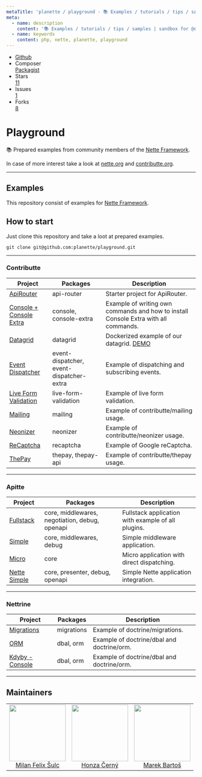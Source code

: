```yaml
---
metaTitle: 'planette / playground - 📚 Examples / tutorials / tips / samples | sandbox for @contributte'
meta:
  - name: description
    content: '📚 Examples / tutorials / tips / samples | sandbox for @contributte'
  - name: keywords
    content: php, nette, planette, playground
---
```


<ul class="gbuttons mb-2">
  <li>
    <div class="button-group">
      <div class="button-label">
        <a href="https://github.com/planette/playground">Github</a>
      </div>
    </div>
  </li>
  <li>
    <div class="button-group">
      <div class="button-label">Composer</div>
      <div class="button-value">
        <a href="https://packagist.org/packages/planette/playground">Packagist</a>
      </div>
    </div>
  </li>
  <li>
    <div class="button-group">
      <div class="button-label">Stars</div>
      <div class="button-value">
        <a href="https://github.com/planette/playground">11</a>
      </div>
    </div>
  </li>
  <li>
    <div class="button-group">
      <div class="button-label">Issues</div>
      <div class="button-value">
        <a href="https://github.com/planette/playground">1</a>
      </div>
    </div>
  </li>
  <li>
    <div class="button-group">
      <div class="button-label">Forks</div>
      <div class="button-value">
        <a href="https://github.com/planette/playground">8</a>
      </div>
    </div>
  </li>
</ul>

# Playground

:books: Prepared examples from community members of the [Nette Framework](https://nette.org).

In case of more interest take a look at [nette.org](https://nette.org) and [contributte.org](https://contributte.org).

-----

## Examples

This repository consist of examples for [Nette Framework](https://nette.org).

## How to start

Just clone this repository and take a loot at prepared examples.

```
git clone git@github.com:planette/playground.git
```

---

### Contributte

| Project | Packages | Description |
|---------|----------|-------------|
| [ApiRouter](https://github.com/contributte/playground/tree/master/contributte-api-router) | api-router | Starter project for ApiRouter. |
| [Console + Console Extra](https://github.com/contributte/playground/tree/master/contributte-console) | console, console-extra | Example of writing own commands and how to install Console Extra with all commands. |
| [Datagrid](https://github.com/contributte/playground/tree/master/contributte-datagrid) | datagrid | Dockerized example of our datagrid. [DEMO](https://examples.planette.io/contributte/datagrid/) |
| [Event Dispatcher](https://github.com/contributte/playground/tree/master/contributte-event-dispatcher) | event-dispatcher, event-dispatcher-extra | Example of dispatching and subscribing events. |
| [Live Form Validation](https://github.com/contributte/playground/tree/master/contributte-live-form-validation) | live-form-validation | Example of live form validation. |
| [Mailing](https://github.com/contributte/playground/tree/master/contributte-mailing) | mailing | Example of contributte/mailing usage. |
| [Neonizer](https://github.com/contributte/playground/tree/master/contributte-neonizer) | neonizer | Example of contributte/neonizer usage. |
| [ReCaptcha](https://github.com/contributte/playground/tree/master/contributte-reCAPTCHA) | recaptcha | Example of Google reCaptcha. |
| [ThePay](https://github.com/contributte/playground/tree/master/contributte-thepay) | thepay, thepay-api | Example of contributte/thepay usage. |

---

### Apitte

| Project | Packages | Description |
|---------|----------|-------------|
| [Fullstack](https://github.com/planette/playground/tree/master/apitte-fullstack) | core, middlewares, negotiation, debug, openapi | Fullstack application with example of all plugins. |
| [Simple](https://github.com/planette/playground/tree/master/apitte-simple) | core, middlewares, debug | Simple middleware application. |
| [Micro](https://github.com/planette/playground/tree/master/apitte-micro) | core | Micro application with direct dispatching. |
| [Nette Simple](https://github.com/planette/playground/tree/master/apitte-nette-simple) | core, presenter, debug, openapi | Simple Nette application integration. |

---

### Nettrine

| Project | Packages | Description |
|---------|----------|-------------|
| [Migrations](https://github.com/planette/playground/tree/master/nettrine-migrations) | migrations | Example of doctrine/migrations. |
| [ORM](https://github.com/planette/playground/tree/master/nettrine-orm) | dbal, orm | Example of doctrine/dbal and doctrine/orm. |
| [Kdyby - Console](https://github.com/planette/playground/tree/master/nettrine-kdyby-console) | dbal, orm | Example of doctrine/dbal and doctrine/orm. |

---

## Maintainers

<table>
  <tbody>
    <tr>
      <td align="center">
        <a href="https://github.com/f3l1x">
            <img width="150" height="150" src="https://avatars2.githubusercontent.com/u/538058?v=4&s=130">
        </a>
        </br>
        <a href="https://github.com/f3l1x">Milan Felix Šulc</a>
      </td>
      <td align="center">
        <a href="https://github.com/chemix">
            <img width="150" height="150" src="https://avatars0.githubusercontent.com/u/42802?s=130&v=4">
        </a>
        </br>
        <a href="https://github.com/chemix">Honza Černý</a>
      </td>
      <td align="center">
        <a href="https://github.com/mabar">
            <img width="150" height="150" src="https://avatars0.githubusercontent.com/u/20974277?s=130&v=4">
        </a>
        </br>
        <a href="https://github.com/mabar">Marek Bartoš</a>
      </td>
    </tr>
  </tbody>
</table>

